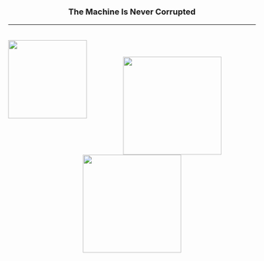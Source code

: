 <h3 align="center">The Machine Is Never Corrupted</h3>

---


<br>

<!--
<div align="center">
  <img
       src="https://img.shields.io/badge/Windows-0078D6?style=for-the-badge&logo=windows&logoColor=white">
  ᠎ 
  <img
       src="https://img.shields.io/badge/Cplusplus-14354C?style=for-the-badge&logo=python&logoColor=yellow">᠎
  ᠎ 
  <img
       src="https://img.shields.io/badge/Linux-black?style=for-the-badge&logo=linux&logoColor=white">
  ᠎ 
  <img
       src="https://img.shields.io/badge/C%20Language-00599C?style=for-the-badge&logo=c&logoColor=black">
</div>

<br>
-->

<div>
  <a href="https://github.com/Reverend-Zolf">
  <img height="160em" align="left" src="https://github-readme-stats.vercel.app/api?username=Reverend-Zolf&show_icons=true&theme=merko&include_all_commits=true&count_private=true" />
  </a>
</div>

<div align="center"><br><br>
<img src="https://media.tenor.com/PObtgfKExyYAAAAC/ugly-americans.gif" width="200"></h1>
<img src="https://media.tenor.com/xp8XacjuoHkAAAAC/techpriest-warhammer40k.gif" width="200"></h1>

<p align="center">
</div>

<!--
<br>
<br>
<br>


